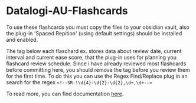 # Datalogi-AU-Flashcards

To use these flashcards you must copy the files to your obsidian vault, also the plug-in 'Spaced Repition' (using default settings) should be installed and enabled. 

The tag below each flaschard ex. <!--SR:!2025-02-01,3,259--> stores data about review date, current interval and current ease score, that the plug-in uses for planning you flashcard review schedule. Since i have already reviewed most flashcards before committing here, you should remove the tag before you review them for the first time. To do this you can use the Regex Find/Replace plug in an search for the regex `<!--SR:!\d{4}-\d{2}-\d{2},\d+,\d+-->`

To read more, you can find documentation [here]([https://example.com](https://www.stephenmwangi.com/obsidian-spaced-repetition/)).

